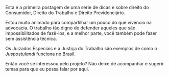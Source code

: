 Esta é a primeira postagem de uma série de dicas e sobre direito do Consumidor, Direito do Trabalho e Direito Previdenciário.

Estou muito animado para compartilhar um pouco do que vivencio na advocacia. O trabalho tão digno de defender aqueles que são impossibilitados de fazê-los, e a melhor parte, você também pode fazer sem assistência técnica.

Os Juizados Especiais e a Justiça do Trabalho são exemplos de como o *Juspostulandi* funciona no Brasil.

Então você se interessou pelo projeto? Não deixe de acompanhar e sugerir temas para que eu possa falar por aqui.